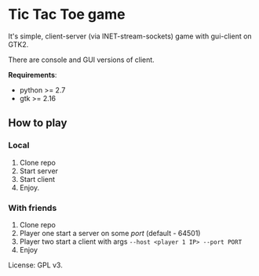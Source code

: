 # Tic Tac Toe game

It's simple, client-server (via INET-stream-sockets) game with gui-client on GTK2.

There are console and GUI versions of client.

**Requirements**:

* python >= 2.7
* gtk >= 2.16


## How to play

### Local

1. Clone repo
2. Start server
3. Start client
4. Enjoy.


### With friends

1. Clone repo
2. Player one start a server on some *port* (default - 64501)
3. Player two start a client with args `--host <player 1 IP> --port PORT`
4. Enjoy




License: GPL v3.
